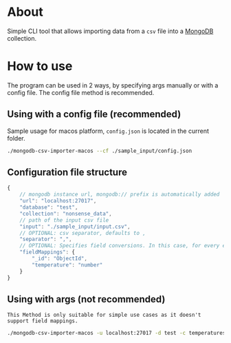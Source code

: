 # About
Simple CLI tool that allows importing data from a `csv` file into a [MongoDB](https://www.mongodb.com/) collection.

# How to use
The program can be used in 2 ways, by specifying args manually or with a config file. The config file method is recommended.

## Using with a config file (recommended)
Sample usage for macos platform, `config.json` is located in the current folder.
```bash
./mongodb-csv-importer-macos --cf ./sample_input/config.json
```

## Configuration file structure
```js
{
    // mongodb instance url, mongodb:// prefix is automatically added
    "url": "localhost:27017",
    "database": "test",
    "collection": "nonsense_data",
    // path of the input csv file
    "input": "./sample_input/input.csv",
    // OPTIONAL: csv separator, defaults to ,
    "separator": ",",
    // OPTIONAL: Specifies field conversions. In this case, for every entry read from the csv file, `_id` is converted to `ObjectId`, and `temperature` is converted to `number`
    "fieldMappings": {
        "_id": "ObjectId",
        "temperature": "number"
    }
}
```

## Using with args (not recommended)
`This Method is only suitable for simple use cases as it doesn't support field mappings.`
```bash
./mongodb-csv-importer-macos -u localhost:27017 -d test -c temperatures_2 -i ./sample_input/input.csv
```